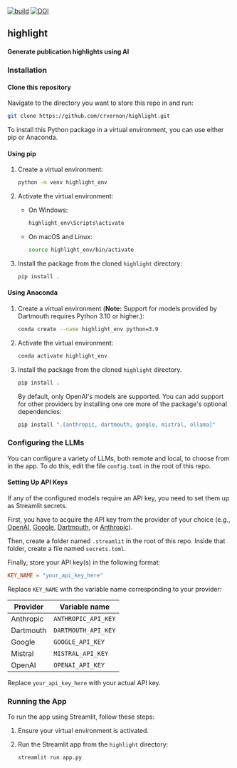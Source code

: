 [![build](https://github.com/crvernon/highlight/actions/workflows/build.yml/badge.svg)](https://github.com/crvernon/highlight/actions/workflows/build.yml)
[![DOI](https://zenodo.org/badge/632456925.svg)](https://zenodo.org/doi/10.5281/zenodo.13750915)


## highlight

#### Generate publication highlights using AI

### Installation

#### Clone this repository
Navigate to the directory you want to store this repo in and run:

```bash
git clone https://github.com/crvernon/highlight.git
```

To install this Python package in a virtual environment, you can use either pip or Anaconda.

#### Using pip

1. Create a virtual environment:
    ```bash
    python -m venv highlight_env
    ```

2. Activate the virtual environment:
    - On Windows:
        ```bash
        highlight_env\Scripts\activate
        ```
    - On macOS and Linux:
        ```bash
        source highlight_env/bin/activate
        ```

3. Install the package from the cloned `highlight` directory:
    ```bash
    pip install .
    ```

#### Using Anaconda

1. Create a virtual environment (**Note:** Support for models provided by Dartmouth requires Python 3.10 or higher.):
    ```bash
    conda create --name highlight_env python=3.9
    ```

2. Activate the virtual environment:
    ```bash
    conda activate highlight_env
    ```

3. Install the package from the cloned `highlight` directory.
    ```bash
    pip install .
    ```
    By default, only OpenAI's models are supported. You can add support for other providers by installing one ore more of the package's optional dependencies:
    ```bash
    pip install ".[anthropic, dartmouth, google, mistral, ollama]"
    ```

### Configuring the LLMs
You can configure a variety of LLMs, both remote and local, to choose from in the app. To do this, edit the file `config.toml` in the root of this repo.

#### Setting Up API Keys
If any of the configured models require an API key, you need to set them up as Streamlit secrets.

First, you have to acquire the API key from the provider of your choice (e.g., [OpenAI](https://platform.openai.com/api-keys), [Google](https://ai.google.dev/gemini-api/docs/api-key), [Dartmouth](https://developer.dartmouth.edu/keys), or [Anthropic](https://console.anthropic.com/settings/keys)).

Then, create a folder named `.streamlit` in the root of this repo. Inside that folder, create a file named `secrets.toml`.

Finally, store your API key(s) in the following format:

```toml
KEY_NAME = "your_api_key_here"
```

Replace `KEY_NAME` with the variable name corresponding to your provider:

| Provider    | Variable name       |
| --------    | -------             |
| Anthropic   | `ANTHROPIC_API_KEY` |
| Dartmouth   | `DARTMOUTH_API_KEY` |
| Google      | `GOOGLE_API_KEY`    |
| Mistral     | `MISTRAL_API_KEY`    |
| OpenAI      | `OPENAI_API_KEY`    |


Replace `your_api_key_here` with your actual API key.


### Running the App

To run the app using Streamlit, follow these steps:

1. Ensure your virtual environment is activated.

2. Run the Streamlit app from the `highlight` directory:
    ```bash
    streamlit run app.py
    ```
